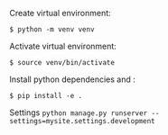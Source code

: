 Create virtual environment:

`$ python -m venv venv`

Activate virtual environment:

`$ source venv/bin/activate`

Install python dependencies and :

`$ pip install -e .`

Settings
`python manage.py runserver --settings=mysite.settings.development`

